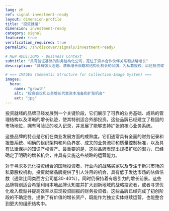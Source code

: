 ```yaml
---
lang: zh
ref: signal-investment-ready
layout: dimension-profile
title: "投资就绪"
dimension: investment-ready
category: signal
featured: true
verification_required: true
permalink: /zh/discover/signals/investment-ready/

# NEW ADDITIONS - Business Context
subtitle: "具有验证基础的财务结构化公司，定位于资本合作伙伴关系和战略增长"
description: "具有强大治理、清晰增长战略和结构化机会的品牌，为私募股权、风险投资或战略投资做好准备。"

# === IMAGES (Semantic Structure for Collection-Image System) ===
images:
  hero:
    name: "growth"
    alt: "投资会议和业务增长代表资本准备和扩张机会"
    ext: "jpg"
---
```


投资就绪的品牌已经发展到一个关键阶段，它们展示了可靠的业务基础、成熟的管理结构以及清晰的增长轨迹，使其特别适合外部投资。这些品牌已经建立了稳固的市场地位，拥有可验证的收入记录，并发展了能够支持扩张的核心业务系统。

这些品牌的特点是它们在商业发展方面的成熟度。它们通常具有全面的财务记录和报告系统、明确的组织架构和角色界定、成文的业务流程和质量控制标准，以及具有法律保护的知识产权资产。最重要的是，这些品牌表现出规模扩张的潜力，已经确定了明确的增长机会，并具有实施这些战略的运营能力。

对于寻求多元化投资组合的国际投资者、行业内的战略买家以及专注于新兴市场的私募股权机构，投资就绪品牌提供了引人注目的机会，具有低于发达市场的估值倍数（通常比同类西方公司低30-40%），同时仍保持着有吸引力的增长前景。这些品牌特别适合希望利用本地品牌认知度并扩大到新地域的战略投资者，或者寻求优化收入模型并提高效率以实现投资回报的财务投资者。这些品牌已经完成了初创阶段的不确定性，提供了有价值的增长资产，既能作为独立实体继续运营，也能整合到更大的组织结构中。
